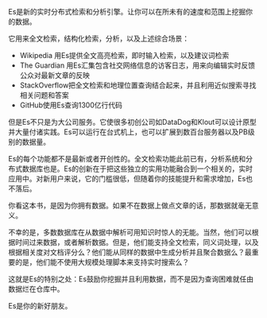 Es是新的实时分布式检索和分析引擎。让你可以在所未有的速度和范围上挖掘你的数据。

它用来全文检索，结构化检索，分析，以及上述综合场景：
* Wikipedia 用Es提供全文高亮检索，即时输入检索，以及建议词检索
* The Guardian 用Es汇集包含社交网络信息的访客日志，用来向编辑实时反馈公众对最新文章的反映
* StackOverflow把全文检索和地理位置查询结合起来，并且利用近似搜索寻找相关问题和答案
* GitHub使用Es查询1300亿行代码

但是Es不只是为大公司服务。它使很多初创公司如DataDog和Klout可以设计原型并大量付诸实践。Es可以运行在台式机上，也可以扩展到数百台服务器以及PB级别的数据量。

Es的每个功能都不是最新或者开创性的。全文检索功能此前已有，分析系统和分布式数据库也是。Es的创新在于把这些独立的实用功能融合到一个相关的，实时应用中。对新用户来说，它的门槛很低，但随着你的技能提升和需求增加，Es也不落后。

你看这本书，是因为你拥有数据。如果不在数据上做点文章的话，那数据就毫无意义。

不幸的是，多数数据库在从数据中解析可用知识时惊人的无能。当然，他们可以根据时间过来数据，或者解析数据。但是，他们能支持全文检索，同义词处理，以及根据相关度对文档评分么？他们能从同样的数据中生成分析并且聚合数据么？最重要的是，他们能不使用大规模处理脚本来支持实时搜索么？

这就是Es的特别之处：Es鼓励你挖掘并且利用数据，而不是因为查询困难就任由数据烂在仓库中。

Es是你的新好朋友。
